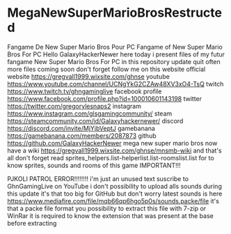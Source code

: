 # MegaNewSuperMarioBrosRestructed
Fangame De New Super Mario Bros Pour PC
Fangame of New Super Mario Bros For PC
Hello GalaxyHackerNewer here today i present files of my futur fangame New Super Mario Bros For PC in this repository update quit often
more files coming soon
don't forget follow me on this website
official website https://gregvall1999.wixsite.com/ghnse
youtube https://www.youtube.com/channel/UCNgYkG2CZAw48XV3xO4-TsQ
twitch https://www.twitch.tv/ghngaminglive
facebook profile https://www.facebook.com/profile.php?id=100010601143198
twitter https://twitter.com/gregorylesnaps2
instagram https://www.instagram.com/glsgamingcommunity/
steam https://steamcommunity.com/id/Galaxyhackernewer/
discord https://discord.com/invite/MjYjbVeptJ
gamebanana https://gamebanana.com/members/2087873
github https://github.com/GalaxyHackerNewer
mega new super mario bros now have a wiki https://gregvall1999.wixsite.com/ghnse/mnsmb-wiki
and that's all don't forget read sprites_helpers.list-helperlist.list-roomslist.list
for to know sprites, sounds and rooms of this game IMPORTANT!!!

PJKOLI PATROL ERROR!!!!!!!!
i'm just an unused text
suscribe to GhnGamingLive on YouTube
i don't possibility to upload alls sounds during this update it's that too big for GitHub but don't worry latest sounds is here https://www.mediafire.com/file/mqb66qp6hgo5p0s/sounds.packe/file it's that a packe file format you possibility to extract this file
with 7-zip or WinRar it is required to know the extension that was present at the base before extracting
